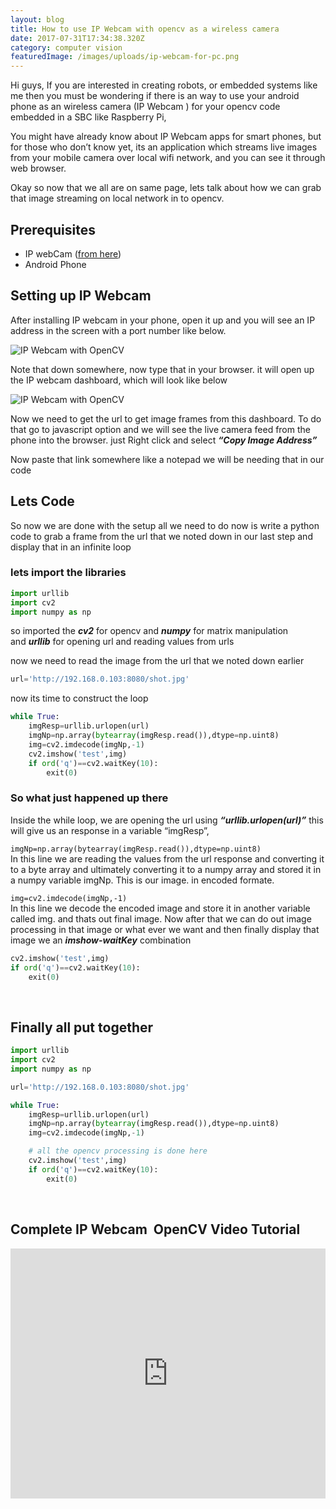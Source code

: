 ```yaml
---
layout: blog
title: How to use IP Webcam with opencv as a wireless camera
date: 2017-07-31T17:34:38.320Z
category: computer vision
featuredImage: /images/uploads/ip-webcam-for-pc.png
---
```

Hi guys, If you are interested in creating robots, or embedded systems like me then you must be wondering if there is an way to use your android phone as an wireless camera (IP Webcam ) for your opencv code embedded in a SBC like Raspberry Pi,

You might have already know about IP Webcam apps for smart phones, but for those who don’t know yet, its an application which streams live images from your mobile camera over local wifi network, and you can see it through web browser.

Okay so now that we all are on same page, lets talk about how we can grab that image streaming on local network in to opencv.

## Prerequisites

* IP webCam ([from here](https://web.archive.org/web/20201125054759/https://play.google.com/store/apps/details?id=com.pas.webcam&hl=en))
* Android Phone

## Setting up IP Webcam

After installing IP webcam in your phone, open it up and you will see an IP address in the screen with a port number like below.[](https://web.archive.org/web/20201125054759/https://i2.wp.com/142.93.251.188/wp-content/uploads/2017/07/IP-webcam-android-3.png)

![IP Webcam with OpenCV﻿](/images/uploads/unnamed.webp)

Note that down somewhere, now type that in your browser. it will open up the IP webcam dashboard, which will look like below

![IP Webcam with OpenCV﻿](/images/uploads/unnamed-1-.webp)

Now we need to get the url to get image frames from this dashboard. To do that go to javascript option and we will see the live camera feed from the phone into the browser. just Right click and select ***“Copy Image Address”*** 

[](https://web.archive.org/web/20201125054759/https://i2.wp.com/142.93.251.188/wp-content/uploads/2017/07/Screen-Shot-2017-07-30-at-10.30.21-PM.png)

Now paste that link somewhere like a notepad we will be needing that in our code

## Lets Code

So now we are done with the setup all we need to do now is write a python code to grab a frame from the url that we noted down in our last step and display that in an infinite loop

### lets import the libraries

```python
import urllib
import cv2
import numpy as np
```

so imported the ***cv2*** for opencv and ***numpy*** for matrix manipulation and ***urllib*** for opening url and reading values from urls

now we need to read the image from the url that we noted down earlier

```python
url='http://192.168.0.103:8080/shot.jpg'
```

now its time to construct the loop

```python
while True:
    imgResp=urllib.urlopen(url)
    imgNp=np.array(bytearray(imgResp.read()),dtype=np.uint8)
    img=cv2.imdecode(imgNp,-1)
    cv2.imshow('test',img)
    if ord('q')==cv2.waitKey(10):
        exit(0)
```

### So what just happened up there

Inside the while loop, we are opening the url using ***“urllib.urlopen(url)”*** this will give us an response in a variable “imgResp”,

`imgNp=np.array(bytearray(imgResp.read()),dtype=np.uint8)`\
In this line we are reading the values from the url response and converting it to a byte array and ultimately converting it to a numpy array and stored it in a numpy variable imgNp. This is our image. in encoded formate.

`img=cv2.imdecode(imgNp,-1)`\
In this line we decode the encoded image and store it in another variable called img. and thats out final image. Now after that we can do out image processing in that image or what ever we want and then finally display that image we an ***imshow-waitKey*** combination

```python
cv2.imshow('test',img)
if ord('q')==cv2.waitKey(10):
    exit(0)
```

 

## Finally all put together

```python
import urllib
import cv2
import numpy as np

url='http://192.168.0.103:8080/shot.jpg'

while True:
    imgResp=urllib.urlopen(url)
    imgNp=np.array(bytearray(imgResp.read()),dtype=np.uint8)
    img=cv2.imdecode(imgNp,-1)

    # all the opencv processing is done here
    cv2.imshow('test',img)
    if ord('q')==cv2.waitKey(10):
        exit(0)
```

 

## Complete IP Webcam  OpenCV Video Tutorial

<iframe width="600" height="400" style="width:100%;" src="https://www.youtube.com/embed/2xcUzXataIk" title="YouTube video player" frameborder="0" allow="accelerometer; autoplay; clipboard-write; encrypted-media; gyroscope; picture-in-picture" allowfullscreen></iframe>